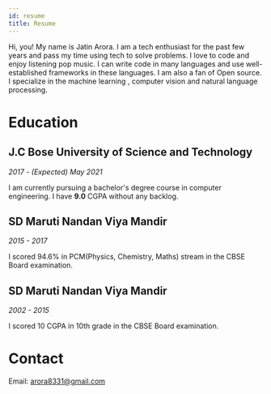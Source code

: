 ```yaml
---
id: resume
title: Resume
---
```


Hi, you! My name is Jatin Arora. I am a tech enthusiast for the past few years and pass my time using tech to solve problems. I love to code and enjoy listening pop music. I can write code in many languages and use well-established frameworks in these languages. I am also a fan of Open source. I specialize in the machine learning , computer vision and natural language processing.

# Education

## J.C Bose University of Science and Technology

_2017 - (Expected) May 2021_

I am currently pursuing a bachelor's degree course in computer engineering. I have **9.0** CGPA without any backlog.

## SD Maruti Nandan Viya Mandir

_2015 - 2017_

I scored 94.6% in PCM(Physics, Chemistry, Maths) stream in the CBSE Board examination.

## SD Maruti Nandan Viya Mandir

_2002 - 2015_

I scored 10 CGPA in 10th grade in the CBSE Board examination.


# Contact

Email: <a href="mailto:arora8331@gmail.com">arora8331@gmail.com</a>
